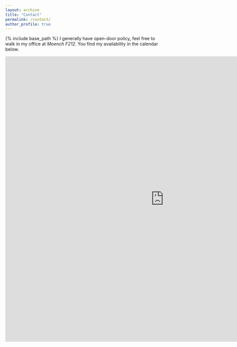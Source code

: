 ```yaml
---
layout: archive
title: "Contact"
permalink: /contact/
author_profile: true
---
```


{% include base_path %}
I generally have open-door policy, feel free to walk in my office at *Moench F212*. 
You find my availability in the calendar below.

<style unselectable="on">
#wrap {
width:1000px;
height:900px;
padding:0;
position:relative;
left:0px;
top:0px;
overflow:hidden;
}
#frame {
width:1000px;
height:900px;
position:relative;
left:0px;
top:0px;
}
#frame {
-ms-zoom:0.7;
}
</style>
<div id="wrap" unselectable="on">
    <iframe id="frame" src="https://outlook.office365.com/owa/calendar/1ce903ea5d344c8ea682975d62ce0331@rose-hulman.edu/addd63b540524f63a2b6bd432db00c161257257041130900232/calendar.html" style="border-width:0" width="800" height="600" frameborder="0" scrolling="no"></iframe>
</div>
